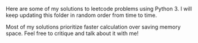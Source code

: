 Here are some of my solutions to leetcode problems using Python 3. I will keep updating this folder in random order from time to time. 

Most of my solutions prioritize faster calculation over saving memory space. Feel free to critique and talk about it with me!
